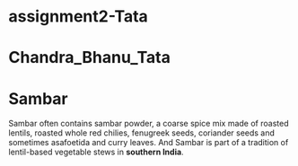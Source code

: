 # assignment2-Tata
# Chandra_Bhanu_Tata
# Sambar
Sambar often contains sambar powder, a coarse spice mix made of roasted lentils, roasted whole red chilies, fenugreek seeds, coriander seeds and sometimes asafoetida and curry leaves. And Sambar is part of a tradition of lentil-based vegetable stews in **southern India**. 
